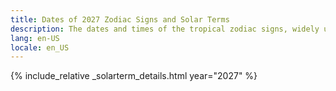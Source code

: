```yaml
---
title: Dates of 2027 Zodiac Signs and Solar Terms
description: The dates and times of the tropical zodiac signs, widely used in western astrology, and solar terms of year 2027
lang: en-US
locale: en_US
---
```

{% include_relative _solarterm_details.html year="2027" %}
